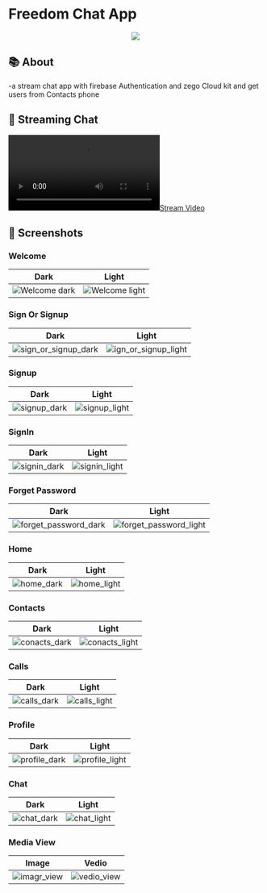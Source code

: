 # Freedom Chat App
<div align="center">
    <img src="https://github.com/user-attachments/assets/0d493596-353e-4182-817f-a77d32f331bd" />
</div>

## 📚 About
-a stream chat app with firebase Authentication and zego Cloud kit and get users from Contacts phone


## 🚀 Streaming Chat
[![Stream Video](https://github.com/mmohy1999/chat_app/blob/main/screenshots/vedio.mp4)](https://github.com/mmohy1999/chat_app/blob/main/screenshots/10-chat_dark.jpg?raw=true)




## 📸 Screenshots

### Welcome 
|Dark | Light |
|----------|----------|
| ![Welcome dark](https://github.com/mmohy1999/chat_app/blob/main/screenshots/1-welcome_dark.jpg?raw=true) | ![Welcome light](https://github.com/mmohy1999/chat_app/blob/main/screenshots/1-welcome.jpg) |

### Sign Or Signup
| Dark | Light |
|----------|----------|
| ![sign_or_signup_dark](https://github.com/mmohy1999/chat_app/blob/main/screenshots/2-sign_or_signup_dark.jpg) | ![ign_or_signup_light](https://github.com/mmohy1999/chat_app/blob/main/screenshots/2-sign_or_signup.jpg) |

### Signup
| Dark | Light |
|----------|----------|
| ![signup_dark](https://github.com/mmohy1999/chat_app/blob/main/screenshots/3-signup_dark.jpg) | ![signup_light](https://github.com/mmohy1999/chat_app/blob/main/screenshots/3-signup.jpg) |

### SignIn
| Dark | Light |
|----------|----------|
| ![signin_dark](https://github.com/mmohy1999/chat_app/blob/main/screenshots/4-signin_dark.jpg) | ![signin_light](https://github.com/mmohy1999/chat_app/blob/main/screenshots/4-signin.jpg) |

### Forget Password
| Dark | Light |
|----------|----------|
| ![forget_password_dark](https://github.com/mmohy1999/chat_app/blob/main/screenshots/5-forget_password_dark.jpg) | ![forget_password_light](https://github.com/mmohy1999/chat_app/blob/main/screenshots/5-forget_password.jpg) |

### Home
| Dark | Light |
|----------|----------|
| ![home_dark](https://github.com/mmohy1999/chat_app/blob/main/screenshots/6-home_dark.jpg) | ![home_light](https://github.com/mmohy1999/chat_app/blob/main/screenshots/6-home.jpg) |

### Contacts
| Dark | Light |
|----------|----------|
| ![conacts_dark](https://github.com/mmohy1999/chat_app/blob/main/screenshots/7-conacts_dark.jpg) | ![conacts_light](https://github.com/mmohy1999/chat_app/blob/main/screenshots/7-conacts.jpg) |

### Calls
| Dark | Light |
|----------|----------|
| ![calls_dark](https://github.com/mmohy1999/chat_app/blob/main/screenshots/8-calls_dark.jpg) | ![calls_light](https://github.com/mmohy1999/chat_app/blob/main/screenshots/8-calls.jpg) |

### Profile
| Dark | Light |
|----------|----------|
| ![profile_dark](https://github.com/mmohy1999/chat_app/blob/main/screenshots/9-profile_dark.jpg) | ![profile_light](https://github.com/mmohy1999/chat_app/blob/main/screenshots/9-profile.jpg) |

### Chat
| Dark | Light |
|----------|----------|
| ![chat_dark](https://github.com/mmohy1999/chat_app/blob/main/screenshots/10-chat_dark.jpg) | ![chat_light](https://github.com/mmohy1999/chat_app/blob/main/screenshots/10-chat.jpg) |

### Media View
| Image | Vedio |
|----------|----------|
| ![imagr_view](https://github.com/mmohy1999/chat_app/blob/main/screenshots/12-image.jpg) | ![vedio_view](https://github.com/mmohy1999/chat_app/blob/main/screenshots/11-vedio.jpg) |



